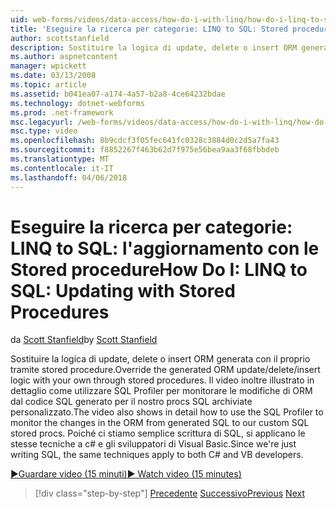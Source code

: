 ```yaml
---
uid: web-forms/videos/data-access/how-do-i-with-linq/how-do-i-linq-to-sql-updating-with-stored-procedures
title: 'Eseguire la ricerca per categorie: LINQ to SQL: Stored procedure di aggiornamento con | Documenti Microsoft'
author: scottstanfield
description: Sostituire la logica di update, delete o insert ORM generata con il proprio tramite stored procedure. Il video inoltre illustrato in dettaglio come utilizzare SQL Profiler per...
ms.author: aspnetcontent
manager: wpickett
ms.date: 03/13/2008
ms.topic: article
ms.assetid: b041ea07-a174-4a57-b2a8-4ce64232bdae
ms.technology: dotnet-webforms
ms.prod: .net-framework
msc.legacyurl: /web-forms/videos/data-access/how-do-i-with-linq/how-do-i-linq-to-sql-updating-with-stored-procedures
msc.type: video
ms.openlocfilehash: 8b9cdcf3f05fec641fc0328c3884d0c2d5a7fa43
ms.sourcegitcommit: f8852267f463b62d7f975e56bea9aa3f68fbbdeb
ms.translationtype: MT
ms.contentlocale: it-IT
ms.lasthandoff: 04/06/2018
---
```

<a name="how-do-i-linq-to-sql-updating-with-stored-procedures"></a><span data-ttu-id="24ac6-104">Eseguire la ricerca per categorie: LINQ to SQL: l'aggiornamento con le Stored procedure</span><span class="sxs-lookup"><span data-stu-id="24ac6-104">How Do I: LINQ to SQL: Updating with Stored Procedures</span></span>
====================
<span data-ttu-id="24ac6-105">da [Scott Stanfield](https://github.com/scottstanfield)</span><span class="sxs-lookup"><span data-stu-id="24ac6-105">by [Scott Stanfield](https://github.com/scottstanfield)</span></span>

<span data-ttu-id="24ac6-106">Sostituire la logica di update, delete o insert ORM generata con il proprio tramite stored procedure.</span><span class="sxs-lookup"><span data-stu-id="24ac6-106">Override the generated ORM update/delete/insert logic with your own through stored procedures.</span></span> <span data-ttu-id="24ac6-107">Il video inoltre illustrato in dettaglio come utilizzare SQL Profiler per monitorare le modifiche di ORM dal codice SQL generato per il nostro procs SQL archiviate personalizzato.</span><span class="sxs-lookup"><span data-stu-id="24ac6-107">The video also shows in detail how to use the SQL Profiler to monitor the changes in the ORM from generated SQL to our custom SQL stored procs.</span></span> <span data-ttu-id="24ac6-108">Poiché ci stiamo semplice scrittura di SQL, si applicano le stesse tecniche a c# e gli sviluppatori di Visual Basic.</span><span class="sxs-lookup"><span data-stu-id="24ac6-108">Since we're just writing SQL, the same techniques apply to both C# and VB developers.</span></span>

[<span data-ttu-id="24ac6-109">&#9654;Guardare video (15 minuti)</span><span class="sxs-lookup"><span data-stu-id="24ac6-109">&#9654; Watch video (15 minutes)</span></span>](https://channel9.msdn.com/Blogs/ASP-NET-Site-Videos/how-do-i-linq-to-sql-updating-with-stored-procedures)

> [!div class="step-by-step"]
> <span data-ttu-id="24ac6-110">[Precedente](how-do-i-linq-to-sql-using-stored-procedures.md)
> [Successivo](how-do-i-linq-to-sql-executing-arbitrary-sql.md)</span><span class="sxs-lookup"><span data-stu-id="24ac6-110">[Previous](how-do-i-linq-to-sql-using-stored-procedures.md)
[Next](how-do-i-linq-to-sql-executing-arbitrary-sql.md)</span></span>
